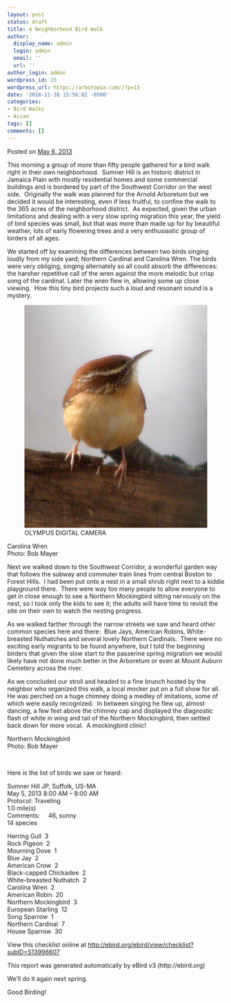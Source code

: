 ```yaml
---
layout: post
status: draft
title: A Neighborhood Bird Walk
author:
  display_name: admin
  login: admin
  email: ''
  url: ''
author_login: admin
wordpress_id: 15
wordpress_url: https://arbotopia.com//?p=15
date: '2018-11-16 15:56:02 -0500'
categories:
- Bird Walks
- Avian
tags: []
comments: []
---
```




<p>Posted on&nbsp;<a href="https://web.archive.org/web/20130510052128/http://www.arbotopia.com/a-neighborhood-bird-walk/">May 6, 2013</a></p>





<p>This morning a group of more than fifty people gathered for a bird walk right in their own neighborhood.&nbsp; Sumner Hill is an historic district in Jamaica Plain with mostly residential homes and some commercial buildings and is bordered by part of the Southwest Corridor on the west side.&nbsp; Originally the walk was planned for the Arnold Arboretum but we decided it would be interesting, even if less fruitful, to confine the walk to the 365 acres of the neighborhood district.&nbsp; As expected, given the urban limitations and dealing with a very slow spring migration this year, the yield of bird species was small, but that was more than made up for by beautiful weather, lots of early flowering trees and a very enthusiastic group of birders of all ages.</p>





<p>We started off by examining the differences between two birds singing loudly from my side yard; Northern Cardinal and Carolina Wren. The birds were very obliging, singing alternately so all could absorb the differences: the harsher repetitive call of the wren against the more melodic but crisp song of the cardinal. Later the wren flew in, allowing some up close viewing.&nbsp; How this tiny bird projects such a loud and resonant sound is a mystery.</p>


<p><!-- wp:image {"id":309} --></p>
<figure class="wp-block-image"><img src="/images/2018/11/P1010002-1.jpg" alt="" class="wp-image-309"/><br />
<figcaption>OLYMPUS DIGITAL CAMERA</figcaption>
</figure>





<p>Carolina Wren<br>Photo: Bob Mayer</p>





<p>Next we walked down to the Southwest Corridor, a wonderful garden way that follows the subway and commuter train lines from central Boston to Forest Hills.&nbsp; I had been put onto a nest in a small shrub right next to a kiddie playground there.&nbsp; There were way too many people to allow everyone to get in close enough to see a Northern Mockingbird sitting nervously on the nest, so I took only the kids to see it; the adults will have time to revisit the site on their own to watch the nesting progress.</p>





<p>As we walked farther through the narrow streets we saw and heard other common species here and there:&nbsp; Blue Jays, American Robins, White-breasted Nuthatches and several lovely Northern Cardinals.&nbsp; There were no exciting early migrants to be found anywhere, but I told the beginning birders that given the slow start to the passerine spring migration we would likely have not done much better in the Arboretum or even at Mount Auburn Cemetery across the river.</p>





<p>As we concluded our stroll and headed to a fine brunch hosted by the neighbor who organized this walk, a local mocker put on a full show for all.&nbsp; He was perched on a huge chimney doing a medley of imitations, some of which were easily recognized.&nbsp; In between singing he flew up, almost dancing, a few feet above the chimney cap and displayed the diagnostic flash of white in wing and tail of the Northern Mockingbird, then settled back down for more vocal.&nbsp; A mockingbird clinic!</p>





<p>Northern Mockingbird<br>Photo: Bob Mayer</p>


<p><!-- wp:image {"id":310} --></p>
<figure class="wp-block-image"><img src="https://i1.wp.com/arbotopia.com/wp-content/uploads/2018/11/P1080186-1.jpg?fit=525%2C328&amp;ssl=1" alt="" class="wp-image-310"/></figure>





<p>Here is the list of birds we saw or heard:</p>





<p>Sumner Hill JP, Suffolk, US-MA<br>May 5, 2013 8:00 AM &ndash; 8:00 AM<br>Protocol: Traveling<br>1.0 mile(s)<br>Comments:&nbsp;&nbsp;&nbsp;&nbsp; 46, sunny<br>14 species</p>





<p>Herring Gull&nbsp; 3<br>Rock Pigeon&nbsp; 2<br>Mourning Dove&nbsp; 1<br>Blue Jay&nbsp; 2<br>American Crow&nbsp; 2<br>Black-capped Chickadee&nbsp; 2<br>White-breasted Nuthatch&nbsp; 2<br>Carolina Wren&nbsp; 2<br>American Robin&nbsp; 20<br>Northern Mockingbird&nbsp; 3<br>European Starling&nbsp; 12<br>Song Sparrow&nbsp; 1<br>Northern Cardinal&nbsp; 7<br>House Sparrow&nbsp; 30</p>





<p>View this checklist online at <a href="https://ebird.org/view/checklist/S13996607">http://ebird.org/ebird/view/checklist?subID=S13996607</a></p>





<p>This report was generated automatically by eBird v3 (http://ebird.org)</p>





<p>We&rsquo;ll do it again next spring.</p>





<p>Good Birding!</p>


